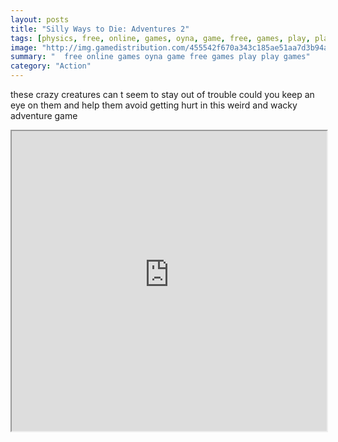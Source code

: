 ```yaml
---
layout: posts
title: "Silly Ways to Die: Adventures 2"
tags: [physics, free, online, games, oyna, game, free, games, play, play, games]
image: "http://img.gamedistribution.com/455542f670a343c185ae51aa7d3b94ae.jpg"
summary: "  free online games oyna game free games play play games"
category: "Action"
---
```


these crazy creatures can t seem to stay out of trouble could you keep an eye on them and help them avoid getting hurt in this weird and wacky adventure game

<iframe width="100%" height="480px;" src="http://html5.gamedistribution.com/455542f670a343c185ae51aa7d3b94ae/"></iframe>